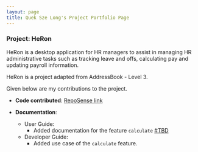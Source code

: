 ```yaml
---
layout: page
title: Quek Sze Long's Project Portfolio Page
---
```


### Project: HeRon

HeRon is a desktop application for HR managers to assist in managing HR administrative tasks such as tracking leave and offs, calculating pay and updating payroll information.

HeRon is a project adapted from AddressBook - Level 3.

Given below are my contributions to the project.

* **Code contributed**: [RepoSense link](https://nus-cs2103-ay2122s1.github.io/tp-dashboard/?search=szelong&sort=groupTitle&sortWithin=title&since=2021-09-17&timeframe=commit&mergegroup=&groupSelect=groupByRepos&breakdown=false&tabOpen=true&tabType=authorship&tabAuthor=szelongq&tabRepo=AY2122S1-CS2103T-F11-3%2Ftp%5Bmaster%5D&authorshipIsMergeGroup=false&authorshipFileTypes=&authorshipIsBinaryFileTypeChecked=false)

* **Documentation**:
  * User Guide:
    * Added documentation for the feature `calculate` [\#TBD]()
  * Developer Guide:
    * Added use case of the `calculate` feature.

